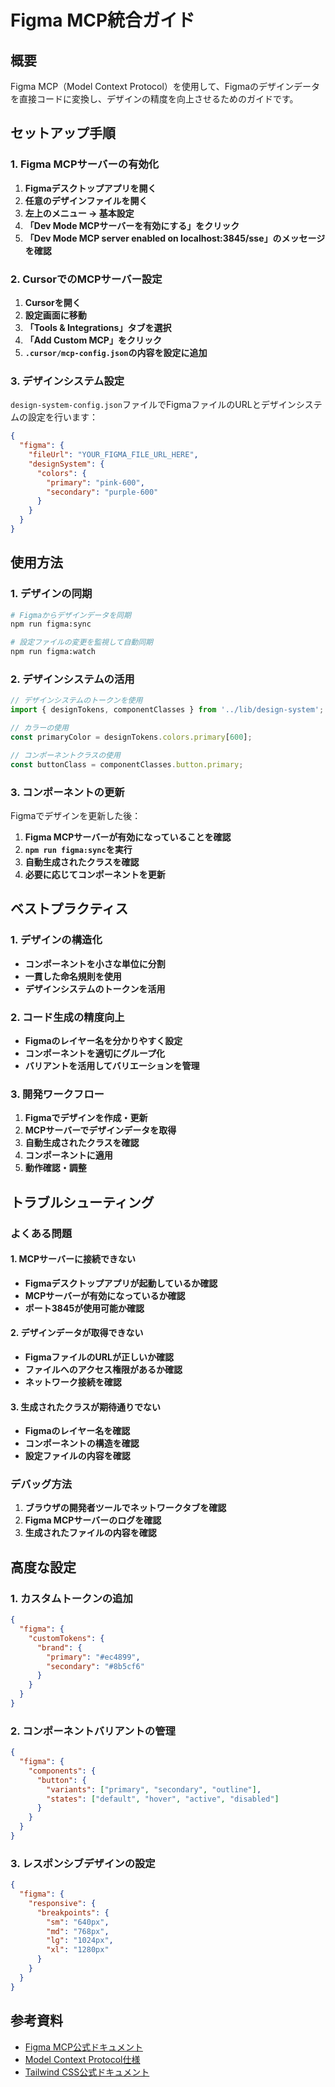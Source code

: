 # Figma MCP統合ガイド

## 概要

Figma MCP（Model Context Protocol）を使用して、Figmaのデザインデータを直接コードに変換し、デザインの精度を向上させるためのガイドです。

## セットアップ手順

### 1. Figma MCPサーバーの有効化

1. **Figmaデスクトップアプリを開く**
2. **任意のデザインファイルを開く**
3. **左上のメニュー → 基本設定**
4. **「Dev Mode MCPサーバーを有効にする」をクリック**
5. **「Dev Mode MCP server enabled on localhost:3845/sse」のメッセージを確認**

### 2. CursorでのMCPサーバー設定

1. **Cursorを開く**
2. **設定画面に移動**
3. **「Tools & Integrations」タブを選択**
4. **「Add Custom MCP」をクリック**
5. **`.cursor/mcp-config.json`の内容を設定に追加**

### 3. デザインシステム設定

`design-system-config.json`ファイルでFigmaファイルのURLとデザインシステムの設定を行います：

```json
{
  "figma": {
    "fileUrl": "YOUR_FIGMA_FILE_URL_HERE",
    "designSystem": {
      "colors": {
        "primary": "pink-600",
        "secondary": "purple-600"
      }
    }
  }
}
```

## 使用方法

### 1. デザインの同期

```bash
# Figmaからデザインデータを同期
npm run figma:sync

# 設定ファイルの変更を監視して自動同期
npm run figma:watch
```

### 2. デザインシステムの活用

```typescript
// デザインシステムのトークンを使用
import { designTokens, componentClasses } from '../lib/design-system';

// カラーの使用
const primaryColor = designTokens.colors.primary[600];

// コンポーネントクラスの使用
const buttonClass = componentClasses.button.primary;
```

### 3. コンポーネントの更新

Figmaでデザインを更新した後：

1. **Figma MCPサーバーが有効になっていることを確認**
2. **`npm run figma:sync`を実行**
3. **自動生成されたクラスを確認**
4. **必要に応じてコンポーネントを更新**

## ベストプラクティス

### 1. デザインの構造化

- **コンポーネントを小さな単位に分割**
- **一貫した命名規則を使用**
- **デザインシステムのトークンを活用**

### 2. コード生成の精度向上

- **Figmaのレイヤー名を分かりやすく設定**
- **コンポーネントを適切にグループ化**
- **バリアントを活用してバリエーションを管理**

### 3. 開発ワークフロー

1. **Figmaでデザインを作成・更新**
2. **MCPサーバーでデザインデータを取得**
3. **自動生成されたクラスを確認**
4. **コンポーネントに適用**
5. **動作確認・調整**

## トラブルシューティング

### よくある問題

#### 1. MCPサーバーに接続できない
- **Figmaデスクトップアプリが起動しているか確認**
- **MCPサーバーが有効になっているか確認**
- **ポート3845が使用可能か確認**

#### 2. デザインデータが取得できない
- **FigmaファイルのURLが正しいか確認**
- **ファイルへのアクセス権限があるか確認**
- **ネットワーク接続を確認**

#### 3. 生成されたクラスが期待通りでない
- **Figmaのレイヤー名を確認**
- **コンポーネントの構造を確認**
- **設定ファイルの内容を確認**

### デバッグ方法

1. **ブラウザの開発者ツールでネットワークタブを確認**
2. **Figma MCPサーバーのログを確認**
3. **生成されたファイルの内容を確認**

## 高度な設定

### 1. カスタムトークンの追加

```json
{
  "figma": {
    "customTokens": {
      "brand": {
        "primary": "#ec4899",
        "secondary": "#8b5cf6"
      }
    }
  }
}
```

### 2. コンポーネントバリアントの管理

```json
{
  "figma": {
    "components": {
      "button": {
        "variants": ["primary", "secondary", "outline"],
        "states": ["default", "hover", "active", "disabled"]
      }
    }
  }
}
```

### 3. レスポンシブデザインの設定

```json
{
  "figma": {
    "responsive": {
      "breakpoints": {
        "sm": "640px",
        "md": "768px",
        "lg": "1024px",
        "xl": "1280px"
      }
    }
  }
}
```

## 参考資料

- [Figma MCP公式ドキュメント](https://help.figma.com/hc/ja/articles/32132100833559-Dev-Mode-MCP%E3%82%B5%E3%83%BC%E3%83%90%E3%83%BC%E5%88%A9%E7%94%A8%E3%82%AC%E3%82%A4%E3%83%89)
- [Model Context Protocol仕様](https://modelcontextprotocol.io/)
- [Tailwind CSS公式ドキュメント](https://tailwindcss.com/docs)
